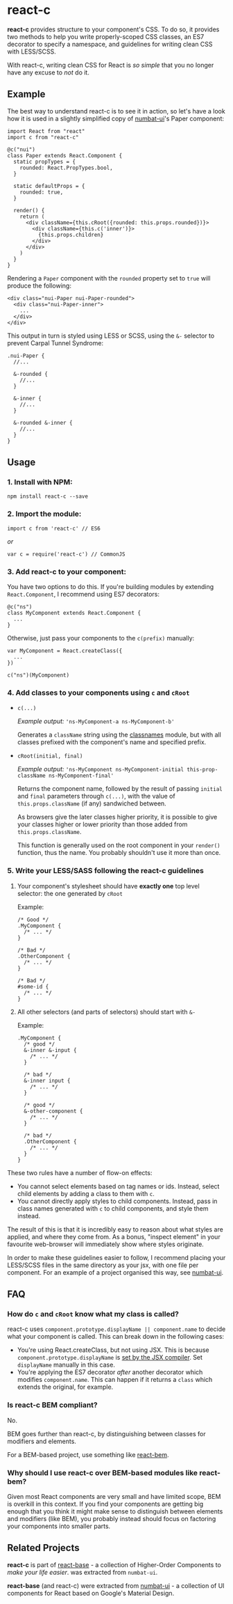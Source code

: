 # react-c

**react-c** provides structure to your component's CSS. To do so, it provides two methods to help you write properly-scoped CSS classes, an ES7 decorator to specify a namespace, and guidelines for writing clean CSS with LESS/SCSS.

With react-c, writing clean CSS for React is *so simple* that you no longer have any excuse to *not* do it.

## Example

The best way to understand react-c is to see it in action, so let's have a look how it is used in a slightly simplified copy of [numbat-ui](https://github.com/jamesknelson/numbat-ui)'s Paper component:

```
import React from "react"
import c from "react-c"

@c("nui")
class Paper extends React.Component {
  static propTypes = {
    rounded: React.PropTypes.bool,
  }

  static defaultProps = {
    rounded: true,
  }

  render() {
    return (
      <div className={this.cRoot({rounded: this.props.rounded})}>
        <div className={this.c('inner')}>
          {this.props.children}
        </div>
      </div>
    )
  }
}
```

Rendering a `Paper` component with the `rounded` property set to `true` will produce the following:

```
<div class="nui-Paper nui-Paper-rounded">
  <div class="nui-Paper-inner">
    ...
  </div>
</div>
```

This output in turn is styled using LESS or SCSS, using the `&-` selector to prevent Carpal Tunnel Syndrome:

```
.nui-Paper {
  //...

  &-rounded {
    //...
  }

  &-inner {
    //...
  }

  &-rounded &-inner {
    //...
  }
}
```

## Usage

### 1. Install with NPM:

```
npm install react-c --save
```

### 2. Import the module:

```
import c from 'react-c' // ES6
```

*or*

```
var c = require('react-c') // CommonJS
```

### 3. Add react-c to your component:

You have two options to do this. If you're building modules by extending `React.Component`, I recommend using ES7 decorators:

```
@c("ns")
class MyComponent extends React.Component {
  ...
}
```

Otherwise, just pass your components to the `c(prefix)` manually:

```
var MyComponent = React.createClass({
  ...
})

c("ns")(MyComponent)
```

### 4. Add classes to your components using `c` and `cRoot`

-   `c(...)`

    *Example output:* `'ns-MyComponent-a ns-MyComponent-b'`

    Generates a `className` string using the [classnames](https://github.com/JedWatson/classnames) module, but with all classes prefixed with the component's name and specified prefix.

-   `cRoot(initial, final)`
  
    *Example output:* `'ns-MyComponent ns-MyComponent-initial this-prop-className ns-MyComponent-final'`

    Returns the component name, followed by the result of passing `initial` and `final` parameters through `c(...)`, with the value of `this.props.className` (if any) sandwiched between.

    As browsers give the later classes higher priority, it is possible to give your classes higher or lower priority than those added from `this.props.className`.

    This function is generally used on the root component in your `render()` function, thus the name. You probably shouldn't use it more than once.

### 5. Write your LESS/SASS following the react-c guidelines

1.  Your component's stylesheet should have **exactly one** top level selector: the one generated by `cRoot`

    Example:

    ```
    /* Good */
    .MyComponent {
      /* ... */
    }

    /* Bad */
    .OtherComponent {
      /* ... */
    }

    /* Bad */
    #some-id {
      /* ... */
    }
    ```

2. All other selectors (and parts of selectors) should start with `&-`

    Example:

    ```
    .MyComponent {
      /* good */
      &-inner &-input {
        /* ... */
      }

      /* bad */
      &-inner input {
        /* ... */
      }

      /* good */
      &-other-component {
        /* ... */
      }

      /* bad */
      .OtherComponent {
        /* ... */
      }
    }
    ```

These two rules have a number of flow-on effects:

- You cannot select elements based on tag names or ids. Instead, select child elements by adding a class to them with `c`.
- You cannot directly apply styles to child components. Instead, pass in class names generated with `c` to child components, and style them instead.

The result of this is that it is incredibly easy to reason about what styles are applied, and where they come from. As a bonus, "inspect element" in your favourite web-browser will immediately show where styles originate.

In order to make these guidelines easier to follow, I recommend placing your LESS/SCSS files in the same directory as your jsx, with one file per component. For an example of a project organised this way, see [numbat-ui](https://github.com/jamesknelson/numbat-ui).

## FAQ

### How do `c` and `cRoot` know what my class is called?

react-c uses `component.prototype.displayName || component.name` to decide what your component is called. This can break down in the following cases:

- You're using React.createClass, but not using JSX. This is because `component.prototype.displayName` is [set by the JSX compiler](https://facebook.github.io/react/docs/jsx-in-depth.html#the-transform). Set `displayName` manually in this case.
- You're applying the ES7 decorator *after* another decorator which modifies `component.name`. This can happen if it returns a `class` which extends the original, for example.

### Is react-c BEM compliant?

No.

BEM goes further than react-c, by distinguishing between classes for modifiers and elements.

For a BEM-based project, use something like [react-bem](https://github.com/cuzzo/react-bem).

### Why should I use react-c over BEM-based modules like react-bem?

Given most React components are very small and have limited scope, BEM is overkill in this context. If you find your components are getting big enough that you think it might make sense to distinguish between elements and modifiers (like BEM), you probably instead should focus on factoring your components into smaller parts.

## Related Projects

**react-c** is part of [react-base](https://github.com/jamesknelson/react-base) - a collection of Higher-Order Components to *make your life easier*. was extracted from `numbat-ui`.

**react-base** (and react-c) were extracted from [numbat-ui](https://github.com/jamesknelson/numbat-ui) - a collection of UI components for React based on Google's Material Design.
